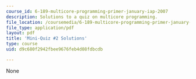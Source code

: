 ```yaml
---
course_id: 6-189-multicore-programming-primer-january-iap-2007
description: Solutions to a quiz on multicore programming.
file_location: /coursemedia/6-189-multicore-programming-primer-january-iap-2007/d9c680f2942fbee9676feb4d08fdbcdb_quiz2_soln.pdf
file_type: application/pdf
layout: pdf
title: 'Mini-Quiz #2 Solutions'
type: course
uid: d9c680f2942fbee9676feb4d08fdbcdb

---
```

None
